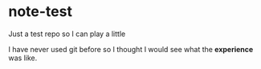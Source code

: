 note-test
=========

Just a test repo so I can play a little

I have never used git before so I thought I would see what the **experience** was like.
